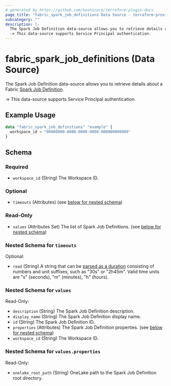 ```yaml
---
# generated by https://github.com/hashicorp/terraform-plugin-docs
page_title: "fabric_spark_job_definitions Data Source - terraform-provider-fabric"
subcategory: ""
description: |-
  The Spark Job Definition data-source allows you to retrieve details about a Fabric Spark Job Definition https://learn.microsoft.com/fabric/data-engineering/spark-job-definition.
  -> This data-source supports Service Principal authentication.
---
```


# fabric_spark_job_definitions (Data Source)

The Spark Job Definition data-source allows you to retrieve details about a Fabric [Spark Job Definition](https://learn.microsoft.com/fabric/data-engineering/spark-job-definition).

-> This data-source supports Service Principal authentication.

## Example Usage

```terraform
data "fabric_spark_job_definitions" "example" {
  workspace_id = "00000000-0000-0000-0000-000000000000"
}
```

<!-- schema generated by tfplugindocs -->
## Schema

### Required

- `workspace_id` (String) The Workspace ID.

### Optional

- `timeouts` (Attributes) (see [below for nested schema](#nestedatt--timeouts))

### Read-Only

- `values` (Attributes Set) The list of Spark Job Definitions. (see [below for nested schema](#nestedatt--values))

<a id="nestedatt--timeouts"></a>

### Nested Schema for `timeouts`

Optional:

- `read` (String) A string that can be [parsed as a duration](https://pkg.go.dev/time#ParseDuration) consisting of numbers and unit suffixes, such as "30s" or "2h45m". Valid time units are "s" (seconds), "m" (minutes), "h" (hours).

<a id="nestedatt--values"></a>

### Nested Schema for `values`

Read-Only:

- `description` (String) The Spark Job Definition description.
- `display_name` (String) The Spark Job Definition display name.
- `id` (String) The Spark Job Definition ID.
- `properties` (Attributes) The Spark Job Definition properties. (see [below for nested schema](#nestedatt--values--properties))
- `workspace_id` (String) The Workspace ID.

<a id="nestedatt--values--properties"></a>

### Nested Schema for `values.properties`

Read-Only:

- `onelake_root_path` (String) OneLake path to the Spark Job Definition root directory.
